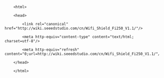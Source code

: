 <!DOCTYPE html>
        <html>
        <head>
            <link rel="canonical" href="http://wiki.seeedstudio.com/cn/Wifi_Shield_Fi250_V1.1/"/>
            <meta http-equiv="content-type" content="text/html; charset=utf-8"/>
            <meta http-equiv="refresh" content="0;url=http://wiki.seeedstudio.com/cn/Wifi_Shield_Fi250_V1.1/"/>
        </head>
        </html>